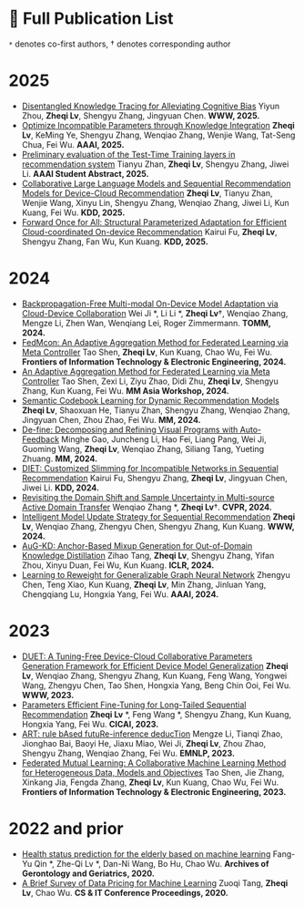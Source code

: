 # 📝 Full Publication List

`*` denotes co-first authors, $\dagger$ denotes corresponding author

# 2025

- [Disentangled Knowledge Tracing for Alleviating Cognitive Bias]() Yiyun Zhou, **Zheqi Lv**, Shengyu Zhang, Jingyuan Chen. **WWW, 2025.**
- [Optimize Incompatible Parameters through Knowledge Integration]() **Zheqi Lv**, KeMing Ye, Shengyu Zhang, Wenqiao Zhang, Wenjie Wang, Tat-Seng Chua, Fei Wu. **AAAI, 2025.**
- [Preliminary evaluation of the Test-Time Training layers in recommendation system]() Tianyu Zhan, **Zheqi Lv**, Shengyu Zhang, Jiwei Li. **AAAI Student Abstract, 2025.**
- [Collaborative Large Language Models and Sequential Recommendation Models for Device-Cloud Recommendation]() **Zheqi Lv**, Tianyu Zhan, Wenjie Wang, Xinyu Lin, Shengyu Zhang, Wenqiao Zhang, Jiwei Li, Kun Kuang, Fei Wu. **KDD, 2025.**
- [Forward Once for All: Structural Parameterized Adaptation for Efficient Cloud-coordinated On-device Recommendation]() Kairui Fu, **Zheqi Lv**, Shengyu Zhang, Fan Wu, Kun Kuang. **KDD, 2025.**


# 2024

- [Backpropagation-Free Multi-modal On-Device Model Adaptation via Cloud-Device Collaboration]() Wei Ji *, Li Li *, **Zheqi Lv**$\dagger$, Wenqiao Zhang, Mengze Li, Zhen Wan, Wenqiang Lei, Roger Zimmermann. **TOMM, 2024.**
- [FedMcon: An Adaptive Aggregation Method for Federated Learning via Meta Controller]() Tao Shen, **Zheqi Lv**, Kun Kuang, Chao Wu, Fei Wu. **Frontiers of Information Technology & Electronic Engineering, 2024.**
- [An Adaptive Aggregation Method for Federated Learning via Meta Controller]() Tao Shen, Zexi Li, Ziyu Zhao, Didi Zhu, **Zheqi Lv**, Shengyu Zhang, Kun Kuang, Fei Wu. **MM Asia Workshop, 2024.**
- [Semantic Codebook Learning for Dynamic Recommendation Models]() **Zheqi Lv**, Shaoxuan He, Tianyu Zhan, Shengyu Zhang, Wenqiao Zhang, Jingyuan Chen, Zhou Zhao, Fei Wu. **MM, 2024.**
- [De-fine: Decomposing and Refining Visual Programs with Auto-Feedback]() Minghe Gao, Juncheng Li, Hao Fei, Liang Pang, Wei Ji, Guoming Wang, **Zheqi Lv**, Wenqiao Zhang, Siliang Tang, Yueting Zhuang. **MM, 2024.**
- [DIET: Customized Slimming for Incompatible Networks in Sequential Recommendation]() Kairui Fu, Shengyu Zhang, **Zheqi Lv**, Jingyuan Chen, Jiwei Li. **KDD, 2024.**
- [Revisiting the Domain Shift and Sample Uncertainty in Multi-source Active Domain Transfer]() Wenqiao Zhang *, **Zheqi Lv**$\dagger$. **CVPR, 2024.**
- [Intelligent Model Update Strategy for Sequential Recommendation]() **Zheqi Lv**, Wenqiao Zhang, Zhengyu Chen, Shengyu Zhang, Kun Kuang. **WWW, 2024.**
- [AuG-KD: Anchor-Based Mixup Generation for Out-of-Domain Knowledge Distillation]() Zihao Tang, **Zheqi Lv**, Shengyu Zhang, Yifan Zhou, Xinyu Duan, Fei Wu, Kun Kuang. **ICLR, 2024.**
- [Learning to Reweight for Generalizable Graph Neural Network]() Zhengyu Chen, Teng Xiao, Kun Kuang, **Zheqi Lv**, Min Zhang, Jinluan Yang, Chengqiang Lu, Hongxia Yang, Fei Wu. **AAAI, 2024.**

# 2023

- [DUET: A Tuning-Free Device-Cloud Collaborative Parameters Generation Framework for Efficient Device Model Generalization]() **Zheqi Lv**, Wenqiao Zhang, Shengyu Zhang, Kun Kuang, Feng Wang, Yongwei Wang, Zhengyu Chen, Tao Shen, Hongxia Yang, Beng Chin Ooi, Fei Wu. **WWW, 2023.**
- [Parameters Efficient Fine-Tuning for Long-Tailed Sequential Recommendation]() **Zheqi Lv** *, Feng Wang *, Shengyu Zhang, Kun Kuang, Hongxia Yang, Fei Wu. **CICAI, 2023.**
- [ART: rule bAsed futuRe-inference deducTion]() Mengze Li, Tianqi Zhao, Jionghao Bai, Baoyi He, Jiaxu Miao, Wei Ji, **Zheqi Lv**, Zhou Zhao, Shengyu Zhang, Wenqiao Zhang, Fei Wu. **EMNLP, 2023.**
- [Federated Mutual Learning: A Collaborative Machine Learning Method for Heterogeneous Data, Models and Objectives]() Tao Shen, Jie Zhang, Xinkang Jia, Fengda Zhang, **Zheqi Lv**, Kun Kuang, Chao Wu, Fei Wu. **Frontiers of Information Technology & Electronic Engineering, 2023.**

# 2022 and prior

- [Health status prediction for the elderly based on machine learning]() Fang-Yu Qin *, Zhe-Qi Lv *, Dan-Ni Wang, Bo Hu, Chao Wu. **Archives of Gerontology and Geriatrics, 2020.**
- [A Brief Survey of Data Pricing for Machine Learning]() Zuoqi Tang, **Zheqi Lv**, Chao Wu. **CS & IT Conference Proceedings, 2020.**
